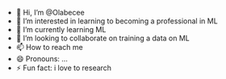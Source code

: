 - 👋 Hi, I’m @Olabecee
- 👀 I’m interested in learning to becoming a professional in ML
- 🌱 I’m currently learning ML
- 💞️ I’m looking to collaborate on training a data on ML
- 📫 How to reach me
- 😄 Pronouns: ...
- ⚡ Fun fact: i love to research

<!---
Olabecee/Olabecee is a ✨ special ✨ repository because its `README.md` (this file) appears on your GitHub profile.
You can click the Preview link to take a look at your changes.
--->
